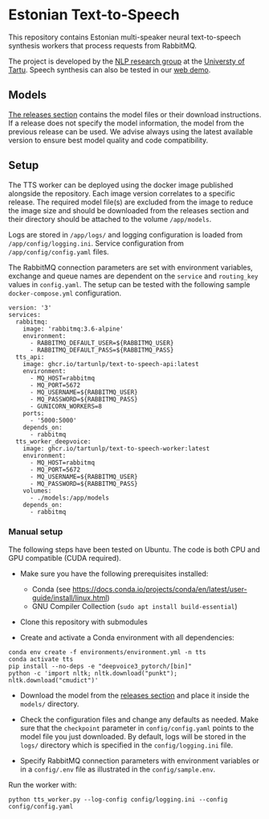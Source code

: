 # Estonian Text-to-Speech

This repository contains Estonian multi-speaker neural text-to-speech synthesis workers that process requests from 
RabbitMQ.

The project is developed by the [NLP research group](https://tartunlp.ai) at the [Universty of Tartu](https://ut.ee).
Speech synthesis can also be tested in our [web demo](https://www.neurokone.ee/).

## Models

[The releases section](https://github.com/TartuNLP/text-to-speech-worker/releases) contains the model files or their download
instructions. If a release does not specify the model information, the model from the previous release can be used. We
advise always using the latest available version to ensure best model quality and code compatibility.

## Setup

The TTS worker can be deployed using the docker image published alongside the repository. Each image version correlates 
to a specific release. The required model file(s) are excluded from the image to reduce the image size and should be
downloaded from the releases section and their directory should be attached to the volume `/app/models`.

Logs are stored in `/app/logs/` and logging configuration is loaded from `/app/config/logging.ini`. Service 
configuration from `/app/config/config.yaml` files.

The RabbitMQ connection parameters are set with environment variables, exchange and queue names are dependent on the 
`service` and `routing_key` values in `config.yaml`. The setup can be tested with the following sample
`docker-compose.yml` configuration.

```
version: '3'
services:
  rabbitmq:
    image: 'rabbitmq:3.6-alpine'
    environment:
      - RABBITMQ_DEFAULT_USER=${RABBITMQ_USER}
      - RABBITMQ_DEFAULT_PASS=${RABBITMQ_PASS}
  tts_api:
    image: ghcr.io/tartunlp/text-to-speech-api:latest
    environment:
      - MQ_HOST=rabbitmq
      - MQ_PORT=5672
      - MQ_USERNAME=${RABBITMQ_USER}
      - MQ_PASSWORD=${RABBITMQ_PASS}
      - GUNICORN_WORKERS=8
    ports:
      - '5000:5000'
    depends_on:
      - rabbitmq
  tts_worker_deepvoice:
    image: ghcr.io/tartunlp/text-to-speech-worker:latest
    environment:
      - MQ_HOST=rabbitmq
      - MQ_PORT=5672
      - MQ_USERNAME=${RABBITMQ_USER}
      - MQ_PASSWORD=${RABBITMQ_PASS}
    volumes:
      - ./models:/app/models
    depends_on:
      - rabbitmq
```

### Manual setup

The following steps have been tested on Ubuntu. The code is both CPU and GPU compatible (CUDA required).

- Make sure you have the following prerequisites installed:
    - Conda (see https://docs.conda.io/projects/conda/en/latest/user-guide/install/linux.html)
    - GNU Compiler Collection (`sudo apt install build-essential`)

- Clone this repository with submodules
- Create and activate a Conda environment with all dependencies:

```
conda env create -f environments/environment.yml -n tts
conda activate tts
pip install --no-deps -e "deepvoice3_pytorch/[bin]"
python -c 'import nltk; nltk.download("punkt"); nltk.download("cmudict")'
```

- Download the model from the [releases section](https://github.com/TartuNLP/text-to-speech-worker/releases) and 
  place it inside the `models/` directory.

- Check the configuration files and change any defaults as needed. Make sure that the `checkpoint` parameter in
  `config/config.yaml` points to the model file you just downloaded. By default, logs will be stored in the 
  `logs/` directory which is specified in the `config/logging.ini` file.
- Specify RabbitMQ connection parameters with environment variables or in a `config/.env` file as illustrated in the 
  `config/sample.env`.

Run the worker with:
```
python tts_worker.py --log-config config/logging.ini --config config/config.yaml
```
